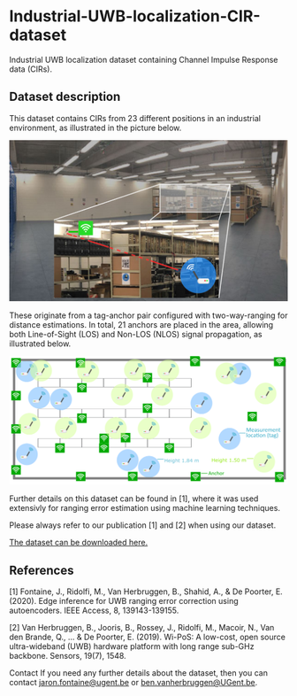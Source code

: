 # Industrial-UWB-localization-CIR-dataset
Industrial UWB localization dataset containing Channel Impulse Response data (CIRs).

## Dataset description
This dataset contains CIRs from 23 different positions in an industrial environment, as illustrated in the picture below.

![UWB measurement location](UWB_measurement_location.png)

These originate from a tag-anchor pair configured with two-way-ranging for distance estimations. In total, 21 anchors are placed in the area, allowing both Line-of-Sight (LOS) and Non-LOS (NLOS) signal propagation, as illustrated below.

![UWB measurement overview](UWB_measurement_overview.png)


Further details on this dataset can be found in [1], where it was used extensivly for ranging error estimation using machine learning techniques.

Please always refer to our publication [1] and [2] when using our dataset.

[The dataset can be downloaded here.](https://cloud.ilabt.imec.be/index.php/s/PMMTNTPotZJpMEn) 

## References
[1] Fontaine, J., Ridolfi, M., Van Herbruggen, B., Shahid, A., & De Poorter, E. (2020). Edge inference for UWB ranging error correction using autoencoders. IEEE Access, 8, 139143-139155.

[2] Van Herbruggen, B., Jooris, B., Rossey, J., Ridolfi, M., Macoir, N., Van den Brande, Q., ... & De Poorter, E. (2019). Wi-PoS: A low-cost, open source ultra-wideband (UWB) hardware platform with long range sub-GHz backbone. Sensors, 19(7), 1548.

Contact
If you need any further details about the dataset, then you can contact jaron.fontaine@ugent.be or ben.vanherbruggen@UGent.be.
